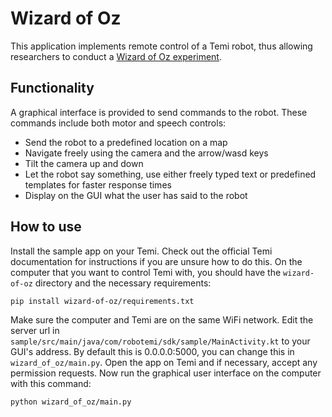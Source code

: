 # Wizard of Oz

This application implements remote control of a Temi robot, thus allowing researchers to conduct a [Wizard of Oz experiment](https://en.wikipedia.org/wiki/Wizard_of_Oz_experiment).

## Functionality 

A graphical interface is provided to send commands to the robot. These commands include both motor and speech controls:
* Send the robot to a predefined location on a map
* Navigate freely using the camera and the arrow/wasd keys
* Tilt the camera up and down
* Let the robot say something, use either freely typed text or predefined templates for faster response times
* Display on the GUI what the user has said to the robot

## How to use

Install the sample app on your Temi. Check out the official Temi documentation for instructions if you are unsure how to do this.
On the computer that you want to control Temi with, you should have the `wizard-of-oz` directory and the necessary requirements:

`pip install wizard-of-oz/requirements.txt`

Make sure the computer and Temi are on the same WiFi network. Edit the server url in `sample/src/main/java/com/robotemi/sdk/sample/MainActivity.kt` to your GUI's address. By default this is 0.0.0.0:5000, you can change this in `wizard_of_oz/main.py`. Open the app on Temi and if necessary, accept any permission requests. Now run the graphical user interface on the computer with this command: 

`python wizard_of_oz/main.py`
